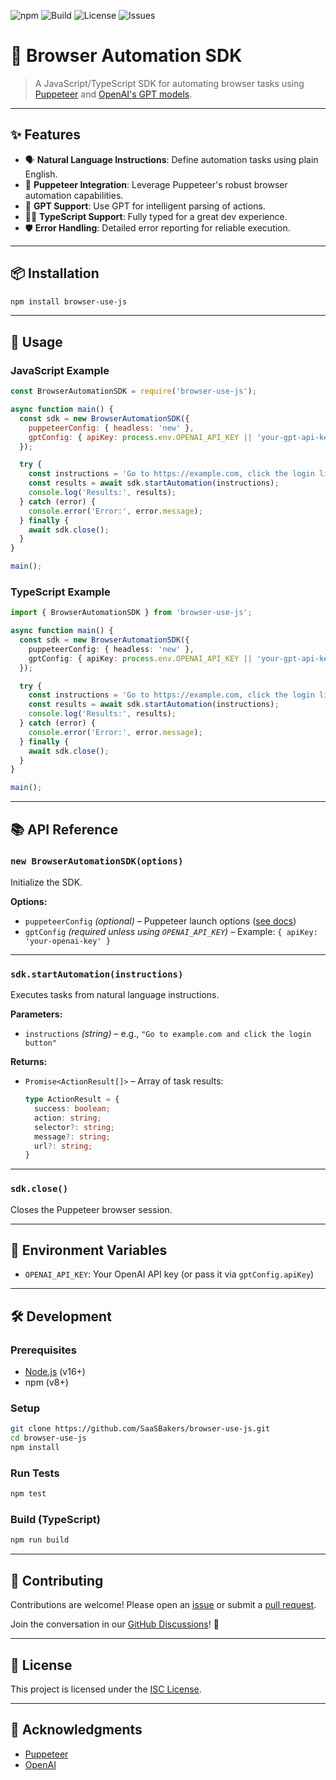 ![npm](https://img.shields.io/npm/v/browser-use-js)
![Build](https://github.com/SaaSBakers/browser-use-js/actions/workflows/ci.yml/badge.svg)
![License](https://img.shields.io/github/license/SaaSBakers/browser-use-js)
![Issues](https://img.shields.io/github/issues/SaaSBakers/browser-use-js)


# 🧠 Browser Automation SDK

> A JavaScript/TypeScript SDK for automating browser tasks using [Puppeteer](https://pptr.dev/) and [OpenAI's GPT models](https://platform.openai.com/docs).

---

## ✨ Features

- 🗣️ **Natural Language Instructions**: Define automation tasks using plain English.
- 🧭 **Puppeteer Integration**: Leverage Puppeteer's robust browser automation capabilities.
- 🤖 **GPT Support**: Use GPT for intelligent parsing of actions.
- 🧑‍💻 **TypeScript Support**: Fully typed for a great dev experience.
- 🛡️ **Error Handling**: Detailed error reporting for reliable execution.

---

## 📦 Installation

```bash
npm install browser-use-js
````

---

## 🚀 Usage

### JavaScript Example

```js
const BrowserAutomationSDK = require('browser-use-js');

async function main() {
  const sdk = new BrowserAutomationSDK({
    puppeteerConfig: { headless: 'new' },
    gptConfig: { apiKey: process.env.OPENAI_API_KEY || 'your-gpt-api-key' },
  });

  try {
    const instructions = 'Go to https://example.com, click the login link, type "user" into the username field, and submit the form';
    const results = await sdk.startAutomation(instructions);
    console.log('Results:', results);
  } catch (error) {
    console.error('Error:', error.message);
  } finally {
    await sdk.close();
  }
}

main();
```

### TypeScript Example

```ts
import { BrowserAutomationSDK } from 'browser-use-js';

async function main() {
  const sdk = new BrowserAutomationSDK({
    puppeteerConfig: { headless: 'new' },
    gptConfig: { apiKey: process.env.OPENAI_API_KEY || 'your-gpt-api-key' },
  });

  try {
    const instructions = 'Go to https://example.com, click the login link, type "user" into the username field, and submit the form';
    const results = await sdk.startAutomation(instructions);
    console.log('Results:', results);
  } catch (error) {
    console.error('Error:', error.message);
  } finally {
    await sdk.close();
  }
}

main();
```

---

## 📚 API Reference

### `new BrowserAutomationSDK(options)`

Initialize the SDK.

**Options:**

* `puppeteerConfig` *(optional)* – Puppeteer launch options ([see docs](https://pptr.dev/api/puppeteer.launchoptions/))
* `gptConfig` *(required unless using `OPENAI_API_KEY`)* – Example: `{ apiKey: 'your-openai-key' }`

---

### `sdk.startAutomation(instructions)`

Executes tasks from natural language instructions.

**Parameters:**

* `instructions` *(string)* – e.g., `"Go to example.com and click the login button"`

**Returns:**

* `Promise<ActionResult[]>` – Array of task results:

  ```ts
  type ActionResult = {
    success: boolean;
    action: string;
    selector?: string;
    message?: string;
    url?: string;
  }
  ```

---

### `sdk.close()`

Closes the Puppeteer browser session.

---

## 🔐 Environment Variables

* `OPENAI_API_KEY`: Your OpenAI API key
  (or pass it via `gptConfig.apiKey`)

---

## 🛠 Development

### Prerequisites

* [Node.js](https://nodejs.org/) (v16+)
* npm (v8+)

### Setup

```bash
git clone https://github.com/SaaSBakers/browser-use-js.git
cd browser-use-js
npm install
```

### Run Tests

```bash
npm test
```

### Build (TypeScript)

```bash
npm run build
```

---

## 🤝 Contributing

Contributions are welcome! Please open an [issue](https://github.com/SaaSBakers/browser-use-js/issues) or submit a [pull request](https://github.com/SaaSBakers/browser-use-js/pulls).

Join the conversation in our [GitHub Discussions](https://github.com/SaaSBakers/browser-use-js/discussions)! 💬

---

## 📄 License

This project is licensed under the [ISC License](LICENSE).

---

## 🙏 Acknowledgments

* [Puppeteer](https://github.com/puppeteer/puppeteer)
* [OpenAI](https://openai.com/)